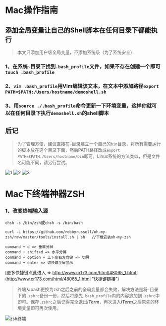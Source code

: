 # Mac操作指南
## 添加全局变量让自己的Shell脚本在任何目录下都能执行

> 本文只添加用户级全局变量，不添加系统级（为了系统安全）

### 1、在系统`~`目录下找到`.bash_profile`文件，如果不存在创建一个即可`touch .bash_profile`

### 2、`vim .bash_profile`用Vim编辑该文本，在文本中添加路径`export PATH=$PATH:/Users/hostname/demoshell.sh`

### 3、用`source ./.bash_profile`命令更新一下环境变量，这样你就可以在任何目录下执行`demoshell.sh`的shell脚本


## 后记
> 为了管理方便，建议直接在`~`目录建立一个自己的`bin`目录，将所有需要运行的脚本放在这个目录下面，然后PATH路径改成`export PATH=$PATH:/Users/hostname/bin`即可。Linux系统的方法类似，但是文件名可能不同，请另行尝试。

![1](https://arthaskj.github.io/imglib/img/12103.png)
![2](https://arthaskj.github.io/imglib/img/12101.png)
![3](https://arthaskj.github.io/imglib/img/12102.png)


# Mac下终端神器ZSH
### 1、改变终端输入源
`chsh -s /bin/zsh`或`chsh -s /bin/bash`

`curl -L https://github.com/robbyrussell/oh-my-zsh/raw/master/tools/install.sh | sh   //下载安装oh-my-zsh`

```
command + d => 垂直分屏
command + shift+d => 水平分屏
command + option + 上下左右方向键 => 切屏
command + enter => 切换成全屏显示
```
[更多快捷键点此进入 =>                http://www.cr173.com/html/48065_1.html](http://www.cr173.com/html/48065_1.html "快捷键链接")
> 终端从bash更换为zsh之后之前的全局变量都会失效，解决方法是将`~`目录下的`.zshrc`备份一份，然后将原先`.bash_profile`内的内容追加到`.zshrc`中即可。保存`.zshrc`之后记得完全退出***iTerm***，再次进入***iTerm***之后原先的环境变量即可再次使用。

![zsh终端](https://arthaskj.github.io/imglib/img/12104.png "zsh终端")